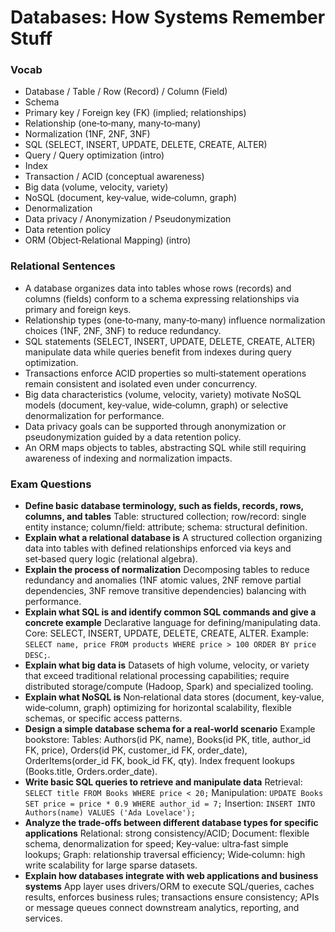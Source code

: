 # Databases: How Systems Remember Stuff

### Vocab

- Database / Table / Row (Record) / Column (Field)
- Schema
- Primary key / Foreign key (FK) (implied; relationships)
- Relationship (one‑to‑many, many‑to‑many)
- Normalization (1NF, 2NF, 3NF)
- SQL (SELECT, INSERT, UPDATE, DELETE, CREATE, ALTER)
- Query / Query optimization (intro)
- Index
- Transaction / ACID (conceptual awareness)
- Big data (volume, velocity, variety)
- NoSQL (document, key‑value, wide‑column, graph)
- Denormalization
- Data privacy / Anonymization / Pseudonymization
- Data retention policy
- ORM (Object‑Relational Mapping) (intro)

### Relational Sentences
- A database organizes data into tables whose rows (records) and columns (fields) conform to a schema expressing relationships via primary and foreign keys.
- Relationship types (one‑to‑many, many‑to‑many) influence normalization choices (1NF, 2NF, 3NF) to reduce redundancy.
- SQL statements (SELECT, INSERT, UPDATE, DELETE, CREATE, ALTER) manipulate data while queries benefit from indexes during query optimization.
- Transactions enforce ACID properties so multi‑statement operations remain consistent and isolated even under concurrency.
- Big data characteristics (volume, velocity, variety) motivate NoSQL models (document, key‑value, wide‑column, graph) or selective denormalization for performance.
- Data privacy goals can be supported through anonymization or pseudonymization guided by a data retention policy.
- An ORM maps objects to tables, abstracting SQL while still requiring awareness of indexing and normalization impacts.

### Exam Questions
- **Define basic database terminology, such as fields, records, rows, columns, and tables**  Table: structured collection; row/record: single entity instance; column/field: attribute; schema: structural definition.
- **Explain what a relational database is**  A structured collection organizing data into tables with defined relationships enforced via keys and set‑based query logic (relational algebra).
- **Explain the process of normalization**  Decomposing tables to reduce redundancy and anomalies (1NF atomic values, 2NF remove partial dependencies, 3NF remove transitive dependencies) balancing with performance.
- **Explain what SQL is and identify common SQL commands and give a concrete example**  Declarative language for defining/manipulating data. Core: SELECT, INSERT, UPDATE, DELETE, CREATE, ALTER. Example: `SELECT name, price FROM products WHERE price > 100 ORDER BY price DESC;`.
- **Explain what big data is**  Datasets of high volume, velocity, or variety that exceed traditional relational processing capabilities; require distributed storage/compute (Hadoop, Spark) and specialized tooling.
- **Explain what NoSQL is**  Non‑relational data stores (document, key‑value, wide‑column, graph) optimizing for horizontal scalability, flexible schemas, or specific access patterns.
- **Design a simple database schema for a real-world scenario**  Example bookstore: Tables: Authors(id PK, name), Books(id PK, title, author_id FK, price), Orders(id PK, customer_id FK, order_date), OrderItems(order_id FK, book_id FK, qty). Index frequent lookups (Books.title, Orders.order_date).
- **Write basic SQL queries to retrieve and manipulate data**  Retrieval: `SELECT title FROM Books WHERE price < 20;` Manipulation: `UPDATE Books SET price = price * 0.9 WHERE author_id = 7;` Insertion: `INSERT INTO Authors(name) VALUES ('Ada Lovelace');`
- **Analyze the trade-offs between different database types for specific applications**  Relational: strong consistency/ACID; Document: flexible schema, denormalization for speed; Key‑value: ultra‑fast simple lookups; Graph: relationship traversal efficiency; Wide‑column: high write scalability for large sparse datasets.
- **Explain how databases integrate with web applications and business systems**  App layer uses drivers/ORM to execute SQL/queries, caches results, enforces business rules; transactions ensure consistency; APIs or message queues connect downstream analytics, reporting, and services.
